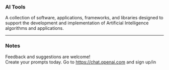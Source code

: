 ### AI Tools
A collection of software, applications, frameworks, and libraries designed to support the development and implementation of Artificial Intelligence 
algorithms and applications.

---
### Notes
Feedback and suggestions are welcome! <br>
Create your prompts today.
Go to https://chat.openai.com and sign up/in <br>
